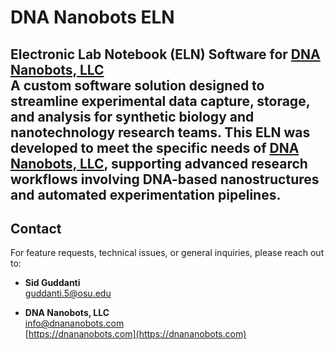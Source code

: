 # DNA Nanobots ELN #
Electronic Lab Notebook (ELN) Software for
[DNA Nanobots, LLC](https://dnananobots.com)  
A custom software solution designed to streamline 
experimental data capture, storage, and analysis for 
synthetic biology and nanotechnology research teams.
This ELN was developed to meet the specific needs of
[DNA Nanobots, LLC](https://dnananobots.com),
supporting advanced research workflows involving 
DNA-based nanostructures and automated experimentation
pipelines.
---

## Contact
For feature requests, technical issues, or general inquiries, please reach out to:

- **Sid Guddanti**  
  [guddanti.5@osu.edu](mailto:guddanti.5@osu.edu)


- **DNA Nanobots, LLC**  
  [info@dnananobots.com](mailto:info@dnananobots.com)  
  [https://dnananobots.com](https://dnananobots.com)
